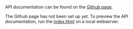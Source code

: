 API documentation can be found on the [Github page](placeholder).

The Github page has not been set up yet. To preview the API documentation, run the [index.html](/docs/index.html) on a local webserver.
